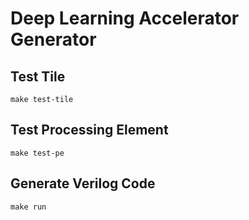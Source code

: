 # Deep Learning Accelerator Generator

## Test Tile

```shell
make test-tile
```

## Test Processing Element

```shell
make test-pe
```

## Generate Verilog Code

```shell
make run
```
